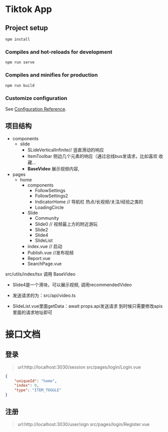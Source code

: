 # Tiktok App

## Project setup
```
npm install
```

### Compiles and hot-reloads for development
```
npm run serve
```

### Compiles and minifies for production
```
npm run build
```

### Customize configuration
See [Configuration Reference](https://cli.vuejs.org/config/).


## 项目结构
- components
    - slide
        - SLideVerticalInfinite// 竖直滑动的响应
        - ItemToolbar 侧边几个元素的响应（通过总线bus发请求，比如喜欢 收藏...
        - **BaseVideo** 展示视频内容,
- pages
    - home
        - components
            - FollowSettings
            - FollowSettings2
            - IndicatorHome // 导航栏 热点/长视频/关注/经验之类的
            - LoadingCircle
        - Slide
            - Community
            - Slide0 // 视频最上方的附近游玩
            - Slide2
            - Slide4
            - SlideList
        - index.vue // 启动
        - Publish.vue //发布视频
        - Report.vue
        - SearchPage.vue

src/utils/index/tsx 调用 BaseVideo

- Slide4是一个滑块，可以展示视频, 调用recommendedVideo
- 发送请求的为：src/api/video.ts

- SlideList.vue里面getData：await props.api发送请求
到时候只需要修改apis里面的请求地址即可

# 接口文档
## 登录
> url:http://localhost:3030/session
src/pages/login/Login.vue
```json
{
    "uniqueId": "home",
    "index": 0,
    "type": "ITEM_TOGGLE"
}
```
## 注册
> url:http://localhost:3030/user/sign
src/pages/login/Register.vue
```json

```
